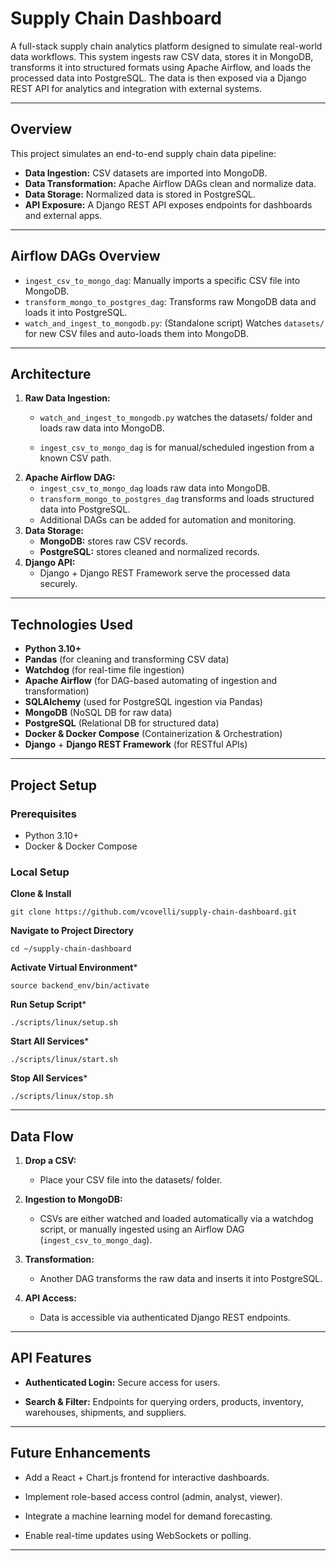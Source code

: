 # Supply Chain Dashboard

A full-stack supply chain analytics platform designed to simulate real-world data workflows. This system ingests raw CSV data, stores it in MongoDB, transforms it into structured formats using Apache Airflow, and loads the processed data into PostgreSQL. The data is then exposed via a Django REST API for analytics and integration with external systems.

---

## Overview

This project simulates an end-to-end supply chain data pipeline:
- **Data Ingestion:** CSV datasets are imported into MongoDB.
- **Data Transformation:** Apache Airflow DAGs clean and normalize data.
- **Data Storage:** Normalized data is stored in PostgreSQL.
- **API Exposure:** A Django REST API exposes endpoints for dashboards and external apps.

---

## Airflow DAGs Overview

- `ingest_csv_to_mongo_dag`: Manually imports a specific CSV file into MongoDB.
- `transform_mongo_to_postgres_dag`: Transforms raw MongoDB data and loads it into PostgreSQL.
- `watch_and_ingest_to_mongodb.py`: (Standalone script) Watches `datasets/` for new CSV files and auto-loads them into MongoDB.

---

## Architecture

1. **Raw Data Ingestion:**
   - `watch_and_ingest_to_mongodb.py` watches the datasets/ folder and loads raw data into MongoDB.

   - `ingest_csv_to_mongo_dag` is for manual/scheduled ingestion from a known CSV path.
2. **Apache Airflow DAG:**
   - `ingest_csv_to_mongo_dag` loads raw data into MongoDB.
   - `transform_mongo_to_postgres_dag` transforms and loads structured data into PostgreSQL.
   - Additional DAGs can be added for automation and monitoring.
3. **Data Storage:**
   - **MongoDB:** stores raw CSV records.
   - **PostgreSQL:** stores cleaned and normalized records.
4. **Django API:**
   - Django + Django REST Framework serve the processed data securely.

---

## Technologies Used

- **Python 3.10+** 
- **Pandas** (for cleaning and transforming CSV data)
- **Watchdog** (for real-time file ingestion)
- **Apache Airflow** (for DAG-based automating of ingestion and transformation)
- **SQLAlchemy** (used for PostgreSQL ingestion via Pandas)
- **MongoDB** (NoSQL DB for raw data)
- **PostgreSQL** (Relational DB for structured data)
- **Docker & Docker Compose** (Containerization & Orchestration)
- **Django** + **Django REST Framework** (for RESTful APIs)

---

## Project Setup

### Prerequisites

- Python 3.10+
- Docker & Docker Compose

### Local Setup

**Clone & Install**
```
git clone https://github.com/vcovelli/supply-chain-dashboard.git
```
**Navigate to Project Directory**
```
cd ~/supply-chain-dashboard
```
**Activate Virtual Environment***
```
source backend_env/bin/activate
```
**Run Setup Script***
```
./scripts/linux/setup.sh
```
**Start All Services***
```
./scripts/linux/start.sh
```
**Stop All Services***
```
./scripts/linux/stop.sh
```
---

## Data Flow
1. **Drop a CSV:** 
    - Place your CSV file into the datasets/ folder.

2. **Ingestion to MongoDB:**
    - CSVs are either watched and loaded automatically via a watchdog script, or manually ingested using an Airflow DAG (`ingest_csv_to_mongo_dag`).

3. **Transformation:**
   - Another DAG transforms the raw data and inserts it into PostgreSQL.

4. **API Access:** 
    - Data is accessible via authenticated Django REST endpoints.

---

## API Features
- **Authenticated Login:** Secure access for users.

- **Search & Filter:** Endpoints for querying orders, products, inventory, warehouses, shipments, and suppliers.

---

## Future Enhancements
- Add a React + Chart.js frontend for interactive dashboards.

- Implement role-based access control (admin, analyst, viewer).

- Integrate a machine learning model for demand forecasting.

- Enable real-time updates using WebSockets or polling.

---